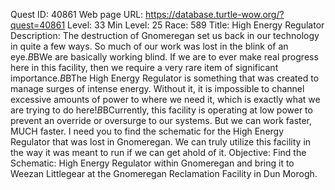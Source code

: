 Quest ID: 40861
Web page URL: https://database.turtle-wow.org/?quest=40861
Level: 33
Min Level: 25
Race: 589
Title: High Energy Regulator
Description: The destruction of Gnomeregan set us back in our technology in quite a few ways. So much of our work was lost in the blink of an eye.$B$BWe are basically working blind. If we are to ever make real progress here in this facility, then we require a very rare item of significant importance.$B$BThe High Energy Regulator is something that was created to manage surges of intense energy. Without it, it is impossible to channel excessive amounts of power to where we need it, which is exactly what we are trying to do here!$B$BCurrently, this facility is operating at low power to prevent an override or oversurge to our systems. But we can work faster, MUCH faster. I need you to find the schematic for the High Energy Regulator that was lost in Gnomeregan. We can truly utilize this facility in the way it was meant to run if we can get ahold of it.
Objective: Find the Schematic: High Energy Regulator within Gnomeregan and bring it to Weezan Littlegear at the Gnomeregan Reclamation Facility in Dun Morogh.
